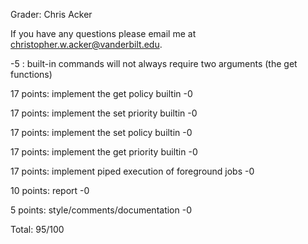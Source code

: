 Grader: Chris Acker

If you have any questions please email me at christopher.w.acker@vanderbilt.edu.

-5 : built-in commands will not always require two arguments (the get functions)

17 points: implement the get policy builtin
	-0
 
17 points: implement the set priority builtin
	-0

17 points: implement the set policy builtin
	-0
 
17 points: implement the get priority builtin
	-0
 
17 points: implement piped execution of foreground jobs
	-0
 
10 points: report
	-0
 
5 points:  style/comments/documentation
	-0
 
Total: 95/100
